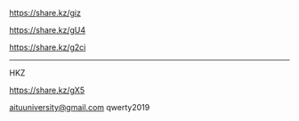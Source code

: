 https://share.kz/giz

https://share.kz/gU4

https://share.kz/g2ci

----------------------------------------
HKZ

https://share.kz/gX5

aituuniversity@gmail.com
qwerty2019

